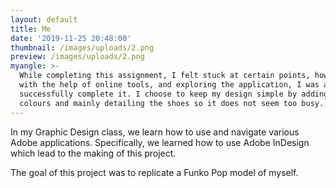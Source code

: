```yaml
---
layout: default
title: Me
date: '2019-11-25 20:48:00'
thumbnail: /images/uploads/2.png
preview: /images/uploads/2.png
myangle: >-
  While completing this assignment, I felt stuck at certain points, however,
  with the help of online tools, and exploring the application, I was able to
  successfully complete it. I choose to keep my design simple by adding a few
  colours and mainly detailing the shoes so it does not seem too busy.
---
```

In my Graphic Design class, we learn how to use and navigate various Adobe applications. Specifically, we learned how to use Adobe InDesign which lead to the making of this project.

The goal of this project was to replicate a Funko Pop model of myself.
